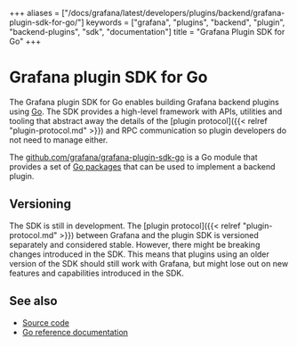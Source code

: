 +++
aliases = ["/docs/grafana/latest/developers/plugins/backend/grafana-plugin-sdk-for-go/"]
keywords = ["grafana", "plugins", "backend", "plugin", "backend-plugins", "sdk", "documentation"]
title = "Grafana Plugin SDK for Go"
+++

# Grafana plugin SDK for Go

The Grafana plugin SDK for Go enables building Grafana backend plugins using [Go](https://golang.org/). The SDK provides a high-level framework with APIs, utilities and tooling that abstract away the details of the [plugin protocol]({{< relref "plugin-protocol.md" >}}) and RPC communication so plugin developers do not need to manage either.

The [github.com/grafana/grafana-plugin-sdk-go](https://pkg.go.dev/mod/github.com/grafana/grafana-plugin-sdk-go?tab=overview) is a Go module that provides a set of [Go packages](https://pkg.go.dev/mod/github.com/grafana/grafana-plugin-sdk-go?tab=packages) that can be used to implement a backend plugin.

## Versioning

The SDK is still in development. The [plugin protocol]({{< relref "plugin-protocol.md" >}}) between Grafana and the plugin SDK is versioned separately and considered stable. However, there might be breaking changes introduced in the SDK. This means that plugins using an older version of the SDK should still work with Grafana, but might lose out on new features and capabilities introduced in the SDK.

## See also

- [Source code](https://github.com/grafana/grafana-plugin-sdk-go)
- [Go reference documentation](https://pkg.go.dev/github.com/grafana/grafana-plugin-sdk-go)
